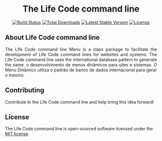 <p align="center">
   <h1 align="center">The Life Code command line</h1>
</p>

<p align="center">
   <a href="https://travis-ci.org/life-code/command-line"><img src="https://travis-ci.org/life-code/command-line.svg" alt="Build Status"></a>
   <a href="https://packagist.org/packages/life-code/command-line"><img src="https://poser.pugx.org/life-code/command-line/d/total.svg" alt="Total Downloads"></a>
   <a href="https://packagist.org/packages/life-code/command-line"><img src="https://poser.pugx.org/life-code/command-line/v/stable.svg" alt="Latest Stable Version"></a>
   <a href="https://packagist.org/packages/life-code/command-line"><img src="https://poser.pugx.org/life-code/command-line/license.svg" alt="License"></a>
</p>


## About Life Code command line
<p align="justify">
   The Life Code command line Menu is a class package to facilitate the development of Life Code command lines for websites and systems. The Life Code command line uses the international database pattern to generate the same. o desenvolvimento de menus dinâmicos para sites e sistemas. O Menu Dinâmico utiliza o padrão de banco de dados internacional para gerar o mesmo.
<p>

## Contributing
Contribute to the Life Code command line and help bring this idea forward!

## License
The Life Code command line is open-sourced software licensed under the [MIT license](http://opensource.org/licenses/MIT).